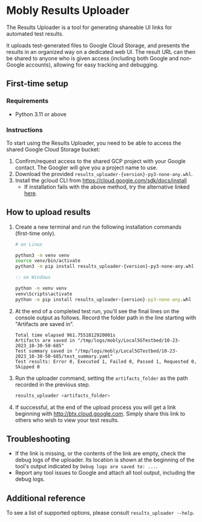 # Mobly Results Uploader

The Results Uploader is a tool for generating shareable UI links for automated
test results.

It uploads test-generated files to Google Cloud Storage, and presents the
results in an organized way on a dedicated web UI. The result URL can then be
shared to anyone who is given access (including both Google and non-Google
accounts), allowing for easy tracking and debugging.

## First-time setup

### Requirements
* Python 3.11 or above

### Instructions

To start using the Results Uploader, you need to be able to access the shared
Google Cloud Storage bucket:
1. Confirm/request access to the shared GCP project with your Google contact.
   The Googler will give you a project name to use.
2. Download the provided `results_uploader-{version}-py3-none-any.whl`.
3. Install the gcloud CLI from https://cloud.google.com/sdk/docs/install
   * If installation fails with the above method, try the alternative linked
     [here](https://cloud.google.com/sdk/docs/downloads-versioned-archives#installation_instructions).

## How to upload results
1. Create a new terminal and run the following installation commands (first-time
   only).

    ```bash
    # on Linux

    python3 -m venv venv
    source venv/bin/activate
    python3 -m pip install results_uploader-{version}-py3-none-any.whl
    ```
    ```cmd
    :: on Windows

    python -m venv venv
    venv\Scripts\activate
    python -m pip install results_uploader-{version}-py3-none-any.whl
    ```

2. At the end of a completed test run, you'll see the final lines on the console
   output as follows. Record the folder path in the line starting with
   "Artifacts are saved in".

    ```
    Total time elapsed 961.7551812920001s
    Artifacts are saved in "/tmp/logs/mobly/Local5GTestbed/10-23-2023_10-30-50-685"
    Test summary saved in "/tmp/logs/mobly/Local5GTestbed/10-23-2023_10-30-50-685/test_summary.yaml"
    Test results: Error 0, Executed 1, Failed 0, Passed 1, Requested 0, Skipped 0
    ```

3. Run the uploader command, setting the `artifacts_folder` as the path recorded
   in the previous step.
    ```bash
    results_uploader <artifacts_folder>
    ```

4. If successful, at the end of the upload process you will get a link beginning
   with http://btx.cloud.google.com. Simply share this link to others who
   wish to view your test results.

## Troubleshooting
*  If the link is missing, or the contents of the link are empty, check the
   debug logs of the uploader. Its location is shown at the beginning of the 
   tool's output indicated by `Debug logs are saved to: ...`.
*  Report any tool issues to Google and attach all tool output, including the
   debug logs.

## Additional reference

To see a list of supported options, please consult `results_uploader --help`.
